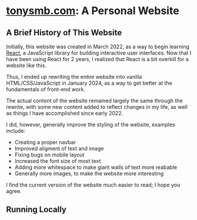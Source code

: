 # [tonysmb.com](https://tonysmb.com): A Personal Website

## A Brief History of This Website

Initially, this website was created in March 2022, as a way to begin learning [React](https://react.dev/), a JavaScript library for building interactive user interfaces. Now that I have been using React for 2 years, I realized that React is a bit overkill for a website like this.

Thus, I ended up rewriting the entire website into vanilla HTML/CSS/JavaScript in January 2024, as a way to get better at the fundamentals of front-end work.

The actual content of the website remained largely the same through the rewrite, with some new content added to reflect changes in my life, as well as things I have accomplished since early 2022.

I did, however, generally improve the styling of the website, examples include:

- Creating a proper navbar
- Improved aligment of text and image
- Fixing bugs on mobile layout
- Increased the font size of most text
- Adding more whitespace to make giant walls of text more reabable
- Generally more images, to make the website more interesting

I find the current version of the website much easier to read; I hope you agree.

## Running Locally

